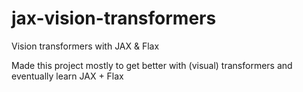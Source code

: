 # jax-vision-transformers
Vision transformers with JAX &amp; Flax

Made this project mostly to get better with (visual) transformers and eventually learn JAX + Flax
